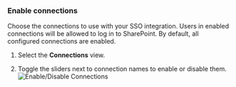 ### Enable connections

Choose the connections to use with your SSO integration. Users in enabled connections will be allowed to log in to SharePoint. By default, all configured connections are enabled.

1. Select the **Connections** view.

2. Toggle the sliders next to connection names to enable or disable them.
![Enable/Disable Connections](https://auth0.com/docs/media/articles/dashboard/sso-integrations/settings-connections-sharepoint.png)